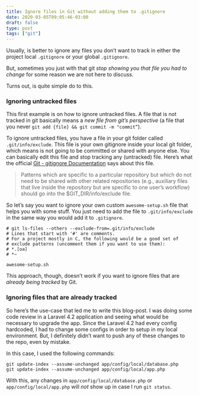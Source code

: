 ```yaml
---
title: Ignore files in Git without adding them to .gitignore
date: 2020-03-05T09:05:46-03:00
draft: false
type: post
tags: ["git"]
---
```


Usually, is better to ignore any files you don’t want to track in either the project local `.gitignore` or your global `.gitignore`.

But, sometimes you just with that git *stop showing you that file you had to change* for some reason we are not here to discuss.

Turns out, is quite simple do to this.

### Ignoring untracked files

This first example is on how to ignore untracked files. A file that is not tracked in git basically means a *new file from git’s perspective* (a file that you never `git add {file} && git commit -m "commit”`).

To ignore untracked files, you have a file in your git folder called `.git/info/exclude`. This file is your own gitignore inside your local git folder, which means is not going to be committed or shared with anyone else. You can basically edit this file and stop tracking any (untracked) file. Here’s what the official [Git - gitignore Documentation](https://git-scm.com/docs/gitignore) says about this file.

> Patterns which are specific to a particular repository but which do not need to be shared with other related repositories (e.g., auxiliary files that live inside the repository but are specific to one user’s workflow) should go into the $GIT_DIR/info/exclude file.

So let’s say you want to ignore your own custom `awesome-setup.sh` file that helps you with some stuff. You just need to add the file to `.git/info/exclude` in the same way you would add it to `.gitignore`.

```
# git ls-files --others --exclude-from=.git/info/exclude
# Lines that start with '#' are comments.
# For a project mostly in C, the following would be a good set of
# exclude patterns (uncomment them if you want to use them):
# *.[oa]
# *~

awesome-setup.sh
```

This approach, though, doesn’t work if you want to ignore files that are *already being tracked* by Git.

### Ignoring files that are already tracked

So here’s the use-case that led me to write this blog-post. I was doing some code review in a Laravel 4.2 application and seeing what would be necessary to upgrade the app. Since the Laravel 4.2 had every config hardcoded, I had to change some configs in order to setup in my local environment. But, I definitely didn’t want to push any of these changes to the repo, even by mistake.

In this case, I used the following commands:

```
git update-index --assume-unchanged app/config/local/database.php
git update-index --assume-unchanged app/config/local/app.php
```

With this, any changes in `app/config/local/database.php` or `app/config/local/app.php` will *not* show up in case I run `git status`.
